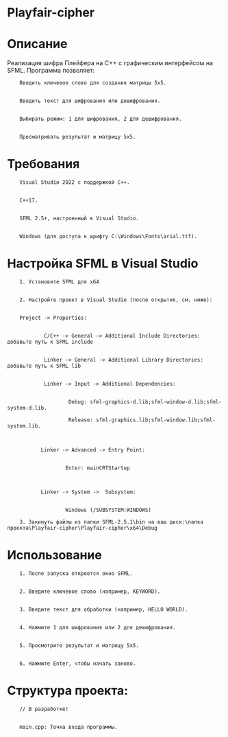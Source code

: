 # Playfair-cipher


# Описание

Реализация шифра Плейфера на C++ с графическим интерфейсом на SFML. Программа позволяет:


        Вводить ключевое слово для создания матрицы 5x5.
        

        Вводить текст для шифрования или дешифрования.


        Выбирать режим: 1 для шифрования, 2 для дешифрования.


        Просматривать результат и матрицу 5x5.



# Требования


        Visual Studio 2022 с поддержкой C++.


        C++17.


        SFML 2.5+, настроенный в Visual Studio.


        Windows (для доступа к шрифту C:\Windows\Fonts\arial.ttf).





# Настройка SFML в Visual Studio

        1. Установите SFML для x64


        2. Настройте проект в Visual Studio (после открытия, см. ниже):
        
        
        Project -> Properties:
        

                C/C++ -> General -> Additional Include Directories: добавьте путь к SFML include


                Linker -> General -> Additional Library Directories: добавьте путь к SFML lib


                Linker -> Input -> Additional Dependencies: 

               
                        Debug: sfml-graphics-d.lib;sfml-window-d.lib;sfml-system-d.lib.

                        Release: sfml-graphics.lib;sfml-window.lib;sfml-system.lib.
                        


               Linker -> Advanced -> Entry Point:


                       Enter: mainCRTStartup

               
               
               Linker -> System ->  Subsystem:


                       Windows (/SUBSYSTEM:WINDOWS)
                
        3. Закинуть файлы из папки SFML-2.5.1\bin на ваш диск:\папка проекта\Playfair-cipher\Playfair-cipher\x64\Debug


# Использование



        1. После запуска откроется окно SFML.


        2. Введите ключевое слово (например, KEYWORD).


        3. Введите текст для обработки (например, HELLO WORLD).


        4. Нажмите 1 для шифрования или 2 для дешифрования.


        5. Просмотрите результат и матрицу 5x5.


        6. Нажмите Enter, чтобы начать заново.



# Структура проекта:


        // В разработке!

        
        main.cpp: Точка входа программы.
        
        
        
                        
        
                        
                
        
